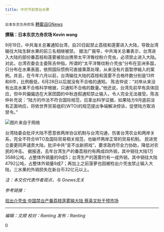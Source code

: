 ```yaml
---
title: 中共节前禁台水果
---
```

`日本东京方舟农场` [轉載自GNews](https://gnews.org/zh-hans/1544735/)

**撰稿：日本东京方舟农场 Kevin wang**

9月19日，中共海关总署通知台湾，自20日起禁止荔枝和莲雾进入大陆，导致台湾输往大陆生鲜水果的前三名相继被禁。
据法广报导，中共海关总署表示，台湾进入大陆的部份番荔枝和莲雾被验出携带太平洋臀纹粉介壳虫，必须禁止进入大陆。
对此，台湾农委会主委陈吉仲指，所谓的“太平洋臀纹粉介壳虫”分布在亚洲多国，只分布在水果表面，依照国际惯例可直接熏蒸处理，从来没有片面暂停输入的案例。并且，在今年六月以前，台湾输往大陆的荔枝和莲雾不合格件数分别是13件和6件，比例极低，6月28日以后就没有不合格的通知。
陈吉仲说：“对岸从来没有出具水果不合格科学根据，只通知不合格的数量。”他还说，台湾先前早有具体回应，但中共偏偏选在大家团圆的中秋连假通知禁止输入，令人完全无法接受。陈吉仲补充说：“陆方的作法不符合国际规范，应拿出科学证据，如果陆方9月底前没有正面响应，将依世界贸易组织(WTO)的规范提出争端解决控诉，促使陆方取消禁令。”

![](https://assets.gnews.org/wp-content/uploads/2021/09/微信图片_20210921001612.png)图片来自于网络

台湾陆委会批评大陆不愿意依两岸协议机制与台湾沟通，伤害台湾农业和两岸关系，完全不符合WTO及国际贸易相关规范，也破坏两岸正常的贸易机制。
民进党立委更同声谴责大陆，批评中共“变不出新把戏”，要求政府尽全力协助，降低对农民的冲击。
据报道，去年台湾生产的番荔枝约有两成四外销，其中销往大陆1万3588公吨，占整体外销量的9成5；台湾生产的莲雾约有一成外销，其中销往大陆4792公吨，占整体外销量9成7；再加上之前菠萝也因被检出介壳虫禁止输入大陆，三水果的外销损失在新台币32亿元以上。

*注：本文仅代表作者观点，与 Gnews无关*

*参考链接：*

[验出介壳虫 中国禁台产番荔枝莲雾输大陆 蔡英文批干预市场](https://www.rfi.fr/cn/%E6%B8%AF%E6%BE%B3%E5%8F%B0/20210920-%E9%AA%8C%E5%87%BA%E4%BB%8B%E5%A3%B3%E8%99%AB%E4%B8%AD%E5%9B%BD%E7%A6%81%E5%8F%B0%E4%BA%A7%E7%95%AA%E8%8D%94%E6%9E%9D%E8%8E%B2%E9%9B%BE%E8%BE%93%E5%A4%A7%E9%99%86%E8%94%A1%E8%8B%B1%E6%96%87%E6%89%B9%E5%B9%B2%E9%A2%84%E5%B8%82%E5%9C%BA)

* * *

*编辑：文顺 校对：Ranting 发布：Ranting*

0
